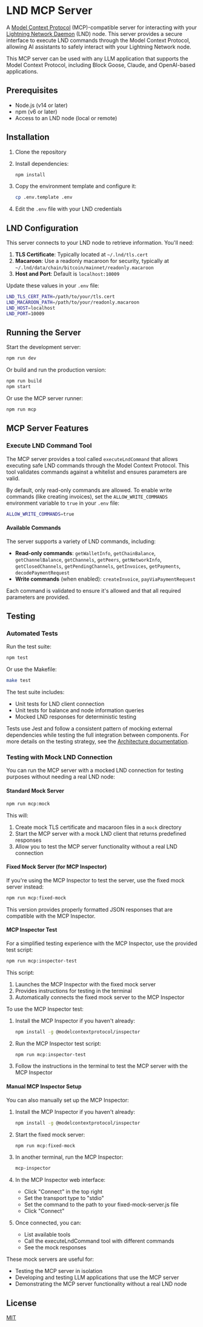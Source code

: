 # LND MCP Server

A [Model Context Protocol](https://modelcontextprotocol.io) (MCP)-compatible server for interacting with your [Lightning Network Daemon](https://docs.lightning.engineering/lightning-network-tools/lnd) (LND) node. This server provides a secure interface to execute LND commands through the Model Context Protocol, allowing AI assistants to safely interact with your Lightning Network node.

This MCP server can be used with any LLM application that supports the Model Context Protocol, including Block Goose, Claude, and OpenAI-based applications.

## Prerequisites

- Node.js (v14 or later)
- npm (v6 or later)
- Access to an LND node (local or remote)

## Installation

1. Clone the repository
2. Install dependencies:

   ```bash
   npm install
   ```

3. Copy the environment template and configure it:

   ```bash
   cp .env.template .env
   ```

4. Edit the `.env` file with your LND credentials

## LND Configuration

This server connects to your LND node to retrieve information. You'll need:

1. **TLS Certificate**: Typically located at `~/.lnd/tls.cert`
2. **Macaroon**: Use a readonly macaroon for security, typically at `~/.lnd/data/chain/bitcoin/mainnet/readonly.macaroon`
3. **Host and Port**: Default is `localhost:10009`

Update these values in your `.env` file:

```bash
LND_TLS_CERT_PATH=/path/to/your/tls.cert
LND_MACAROON_PATH=/path/to/your/readonly.macaroon
LND_HOST=localhost
LND_PORT=10009
```

## Running the Server

Start the development server:

```bash
npm run dev
```

Or build and run the production version:

```bash
npm run build
npm start
```

Or use the MCP server runner:

```bash
npm run mcp
```

## MCP Server Features

### Execute LND Command Tool

The MCP server provides a tool called `executeLndCommand` that allows executing safe LND commands through the Model Context Protocol. This tool validates commands against a whitelist and ensures parameters are valid.

By default, only read-only commands are allowed. To enable write commands (like creating invoices), set the `ALLOW_WRITE_COMMANDS` environment variable to `true` in your `.env` file:

```bash
ALLOW_WRITE_COMMANDS=true
```

#### Available Commands

The server supports a variety of LND commands, including:

- **Read-only commands**: `getWalletInfo`, `getChainBalance`, `getChannelBalance`, `getChannels`, `getPeers`, `getNetworkInfo`, `getClosedChannels`, `getPendingChannels`, `getInvoices`, `getPayments`, `decodePaymentRequest`
- **Write commands** (when enabled): `createInvoice`, `payViaPaymentRequest`

Each command is validated to ensure it's allowed and that all required parameters are provided.

## Testing

### Automated Tests

Run the test suite:

```bash
npm test
```

Or use the Makefile:

```bash
make test
```

The test suite includes:

- Unit tests for LND client connection
- Unit tests for balance and node information queries
- Mocked LND responses for deterministic testing

Tests use Jest and follow a consistent pattern of mocking external dependencies while testing the full integration between components. For more details on the testing strategy, see the [Architecture documentation](./ARCHITECTURE.md#4-testing-strategy).

### Testing with Mock LND Connection

You can run the MCP server with a mocked LND connection for testing purposes without needing a real LND node:

#### Standard Mock Server

```bash
npm run mcp:mock
```

This will:

1. Create mock TLS certificate and macaroon files in a `mock` directory
2. Start the MCP server with a mock LND client that returns predefined responses
3. Allow you to test the MCP server functionality without a real LND connection

#### Fixed Mock Server (for MCP Inspector)

If you're using the MCP Inspector to test the server, use the fixed mock server instead:

```bash
npm run mcp:fixed-mock
```

This version provides properly formatted JSON responses that are compatible with the MCP Inspector.

#### MCP Inspector Test

For a simplified testing experience with the MCP Inspector, use the provided test script:

```bash
npm run mcp:inspector-test
```

This script:

1. Launches the MCP Inspector with the fixed mock server
2. Provides instructions for testing in the terminal
3. Automatically connects the fixed mock server to the MCP Inspector

To use the MCP Inspector test:

1. Install the MCP Inspector if you haven't already:

   ```bash
   npm install -g @modelcontextprotocol/inspector
   ```

2. Run the MCP Inspector test script:

   ```bash
   npm run mcp:inspector-test
   ```

3. Follow the instructions in the terminal to test the MCP server with the MCP Inspector

#### Manual MCP Inspector Setup

You can also manually set up the MCP Inspector:

1. Install the MCP Inspector if you haven't already:

   ```bash
   npm install -g @modelcontextprotocol/inspector
   ```

2. Start the fixed mock server:

   ```bash
   npm run mcp:fixed-mock
   ```

3. In another terminal, run the MCP Inspector:

   ```bash
   mcp-inspector
   ```

4. In the MCP Inspector web interface:

   - Click "Connect" in the top right
   - Set the transport type to "stdio"
   - Set the command to the path to your fixed-mock-server.js file
   - Click "Connect"

5. Once connected, you can:
   - List available tools
   - Call the executeLndCommand tool with different commands
   - See the mock responses

These mock servers are useful for:

- Testing the MCP server in isolation
- Developing and testing LLM applications that use the MCP server
- Demonstrating the MCP server functionality without a real LND node

## License

[MIT](./LICENSE)
